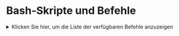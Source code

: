 # Bash-Skripte und Befehle

<details>
  <summary>Klicken Sie hier, um die Liste der verfügbaren Befehle anzuzeigen</summary>
  
  <!-- commands_start -->
  <!-- commands_end -->

</details>
